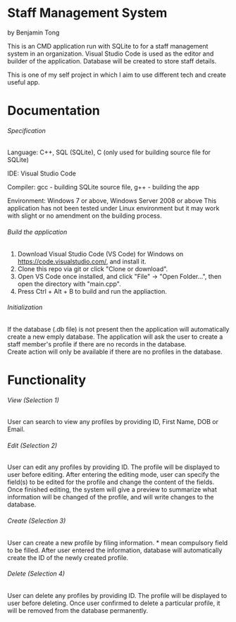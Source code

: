# Staff Management System
by Benjamin Tong

This is an CMD application run with SQLite to for a staff management system in an organization. Visual Studio Code is used as the editor and builder of the application. Database will be created to store staff details.

This is one of my self project in which I aim to use different tech and create useful app.

# Documentation
###### Specification

Language: C++, SQL (SQLite), C (only used for building source file for SQLite)

IDE: Visual Studio Code

Compiler: gcc - building SQLite source file, g++ - building the app

Environment: Windows 7 or above, Windows Server 2008 or above
This application has not been tested under Linux environment but it may work with slight or no amendment on the building process.

###### Build the application
1. Download Visual Studio Code (VS Code) for Windows on https://code.visualstudio.com/, and install it.
2. Clone this repo via git or click "Clone or download".
3. Open VS Code once installed, and click "File" -> "Open Folder...", then open the directory with "main.cpp".
4. Press Ctrl + Alt + B to build and run the appliaction.

###### Initialization
If the database (.db file) is not present then the application will automatically create a new emply database. The application will ask the user to create a staff member's profile if there are no records in the database.
<br />
Create action will only be available if there are no profiles in the database.
<br />

# Functionality
###### View (Selection 1)
User can search to view any profiles by providing ID, First Name, DOB or Email.

###### Edit (Selection 2)

User can edit any profiles by providing ID. The profile will be displayed to user before editing.
After entering the editing mode, user can specify the field(s) to be edited for the profile and change the content of the fields.
Once finished editing, the system will give a preview to summarize what information will be changed of the profile, and will write changes to the database.

###### Create (Selection 3)
User can create a new profile by filing information. * mean compulsory field to be filled.
After user entered the information, database will automatically create the ID of the newly created profile.

###### Delete (Selection 4)
User can delete any profiles by providing ID. The profile will be displayed to user before deleting.
Once user confirmed to delete a particular profile, it will be removed from the database permanently.
